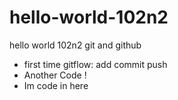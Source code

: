 # hello-world-102n2
hello world 102n2 git and github
- first time gitflow: add commit push 
- Another Code !
- Im code in here